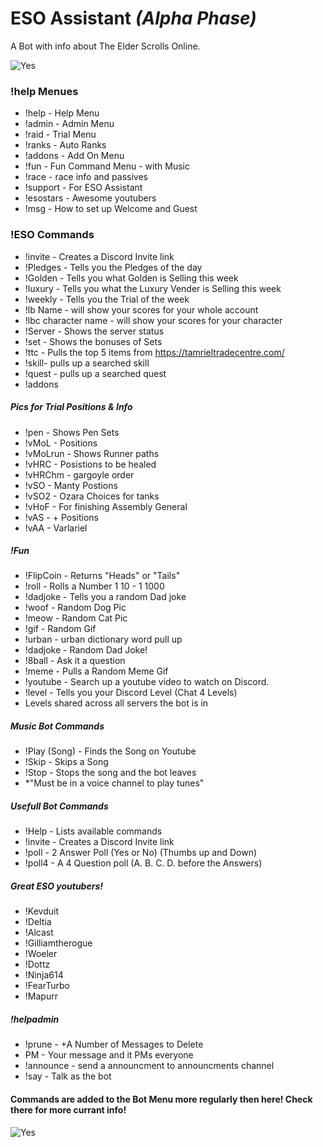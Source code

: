 # ESO Assistant *(Alpha Phase)*
A Bot with info about The Elder Scrolls Online.

![Yes](https://i.imgur.com/zQadp8w.png)

### !help Menues
* !help - Help Menu
* !admin - Admin Menu
* !raid - Trial Menu
* !ranks - Auto Ranks
* !addons - Add On Menu
* !fun - Fun Command Menu - with Music
* !race - race info and passives
* !support - For ESO Assistant
* !esostars - Awesome youtubers
* !msg - How to set up Welcome and Guest

### !ESO Commands
* !invite - Creates a Discord Invite link
* !Pledges - Tells you the Pledges of the day
* !Golden - Tells you what Golden is Selling this week
* !luxury - Tells you what the Luxury Vender is Selling this week
* !weekly - Tells you the Trial of the week
* !lb Name - will show your scores for your whole account
* !lbc character name - will show your scores for your character
* !Server - Shows the server status
* !set - Shows the bonuses of Sets
* !ttc - Pulls the top 5 items from https://tamrieltradecentre.com/
* !skill- pulls up a searched skill
* !quest - pulls up a searched quest
* !addons

##### Pics for Trial Positions & Info
* !pen - Shows Pen Sets
* !vMoL - Positions
* !vMoLrun - Shows Runner paths
* !vHRC - Posistions to be healed
* !vHRChm - gargoyle order
* !vSO - Manty Postions
* !vSO2 - Ozara Choices for tanks
* !vHoF - For finishing Assembly General
* !vAS - + Positions 
* !vAA - Varlariel

##### !Fun
* !FlipCoin - Returns "Heads" or "Tails"
* !roll - Rolls a Number 1 10 - 1 1000
* !dadjoke - Tells you a random Dad joke
* !woof - Random Dog Pic
* !meow - Random Cat Pic
* !gif - Random Gif
* !urban - urban dictionary word pull up
* !dadjoke - Random Dad Joke!
* !8ball - Ask it a question
* !meme - Pulls a Random Meme Gif
* !youtube - Search up a youtube video to watch on Discord.
* !level - Tells you your Discord Level (Chat 4 Levels)
* Levels shared across all servers the bot is in


##### Music Bot Commands
* !Play (Song) - Finds the Song on Youtube
* !Skip - Skips a Song
* !Stop - Stops the song and the bot leaves
* *"Must be in a voice channel to play tunes"


##### Usefull Bot Commands
* !Help - Lists available commands
* !invite - Creates a Discord Invite link
* !poll - 2 Answer Poll (Yes or No) (Thumbs up and Down)
* !poll4 - A 4 Question poll (A. B. C. D. before the Answers)

##### Great ESO youtubers!
* !Kevduit
* !Deltia
* !Alcast
* !Gilliamtherogue
* !Woeler
* !Dottz
* !Ninja614
* !FearTurbo
* !Mapurr


##### !helpadmin
* !prune - +A Number of Messages to Delete 
* PM - Your message and it PMs everyone
* !announce - send a announcment to announcments channel
* !say - Talk as the bot

#### Commands are added to the Bot Menu more regularly then here! Check there for more currant info!

![Yes](https://i.imgur.com/zQadp8w.png)

